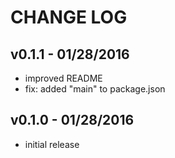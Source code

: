 # CHANGE LOG

## v0.1.1 - 01/28/2016

- improved README
- fix: added "main" to package.json

## v0.1.0 - 01/28/2016

- initial release

